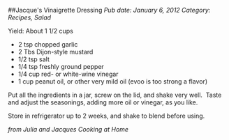 ##Jacque's Vinaigrette Dressing
*Pub date: January 6, 2012*
*Category: Recipes, Salad*

Yield: About 1 1/2 cups

* 2 tsp chopped garlic
* 2 Tbs Dijon-style mustard
* 1/2 tsp salt
* 1/4 tsp freshly ground pepper
* 1/4 cup red- or white-wine vinegar
* 1 cup peanut oil, or other very mild oil (evoo is too strong a flavor)

Put all the ingredients in a jar, screw on the lid, and shake very well.  Taste and adjust the seasonings, adding more oil or vinegar, as you like.

Store in refrigerator up to 2 weeks, and shake to blend before using.

*from Julia and Jacques Cooking at Home*
